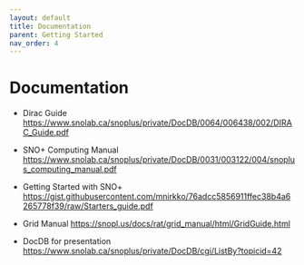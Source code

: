 ```yaml
---
layout: default
title: Documentation
parent: Getting Started
nav_order: 4
---
```


# Documentation

* Dirac Guide
  https://www.snolab.ca/snoplus/private/DocDB/0064/006438/002/DIRAC_Guide.pdf
  
* SNO+ Computing Manual
  https://www.snolab.ca/snoplus/private/DocDB/0031/003122/004/snoplus_computing_manual.pdf
  
* Getting Started with SNO+
  https://gist.githubusercontent.com/mnirkko/76adcc5856911ffec38b4a6265778f39/raw/Starters_guide.pdf
  
* Grid Manual
  https://snopl.us/docs/rat/grid_manual/html/GridGuide.html
  
* DocDB for presentation
  https://www.snolab.ca/snoplus/private/DocDB/cgi/ListBy?topicid=42
